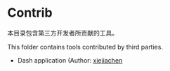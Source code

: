 # Contrib

本目录包含第三方开发者所贡献的工具。

This folder contains tools contributed by third parties.

* Dash application (Author: [xiejiachen](https://github.com/xiejiachen)

